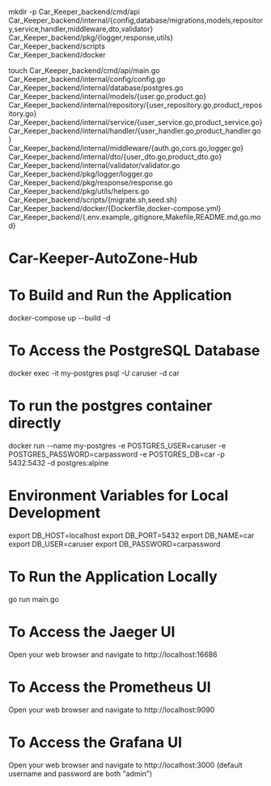 mkdir -p Car_Keeper_backend/cmd/api \
  Car_Keeper_backend/internal/{config,database/migrations,models,repository,service,handler,middleware,dto,validator} \
  Car_Keeper_backend/pkg/{logger,response,utils} \
  Car_Keeper_backend/scripts \
  Car_Keeper_backend/docker

touch Car_Keeper_backend/cmd/api/main.go \
  Car_Keeper_backend/internal/config/config.go \
  Car_Keeper_backend/internal/database/postgres.go \
  Car_Keeper_backend/internal/models/{user.go,product.go} \
  Car_Keeper_backend/internal/repository/{user_repository.go,product_repository.go} \
  Car_Keeper_backend/internal/service/{user_service.go,product_service.go} \
  Car_Keeper_backend/internal/handler/{user_handler.go,product_handler.go} \
  Car_Keeper_backend/internal/middleware/{auth.go,cors.go,logger.go} \
  Car_Keeper_backend/internal/dto/{user_dto.go,product_dto.go} \
  Car_Keeper_backend/internal/validator/validator.go \
  Car_Keeper_backend/pkg/logger/logger.go \
  Car_Keeper_backend/pkg/response/response.go \
  Car_Keeper_backend/pkg/utils/helpers.go \
  Car_Keeper_backend/scripts/{migrate.sh,seed.sh} \
  Car_Keeper_backend/docker/{Dockerfile,docker-compose.yml} \
  Car_Keeper_backend/{.env.example,.gitignore,Makefile,README.md,go.mod}


# Car-Keeper-AutoZone-Hub

# To Build and Run the Application
docker-compose up --build -d

# To Access the PostgreSQL Database
docker exec -it my-postgres psql -U caruser -d car

# To run the postgres container directly
docker run --name my-postgres   -e POSTGRES_USER=caruser   -e POSTGRES_PASSWORD=carpassword   -e POSTGRES_DB=car   -p 5432:5432   -d postgres:alpine

# Environment Variables for Local Development
export DB_HOST=localhost
export DB_PORT=5432
export DB_NAME=car
export DB_USER=caruser
export DB_PASSWORD=carpassword

# To Run the Application Locally
go run main.go

# To Access the Jaeger UI
Open your web browser and navigate to http://localhost:16686

# To Access the Prometheus UI
Open your web browser and navigate to http://localhost:9090

# To Access the Grafana UI
Open your web browser and navigate to http://localhost:3000 (default username and password are both "admin")